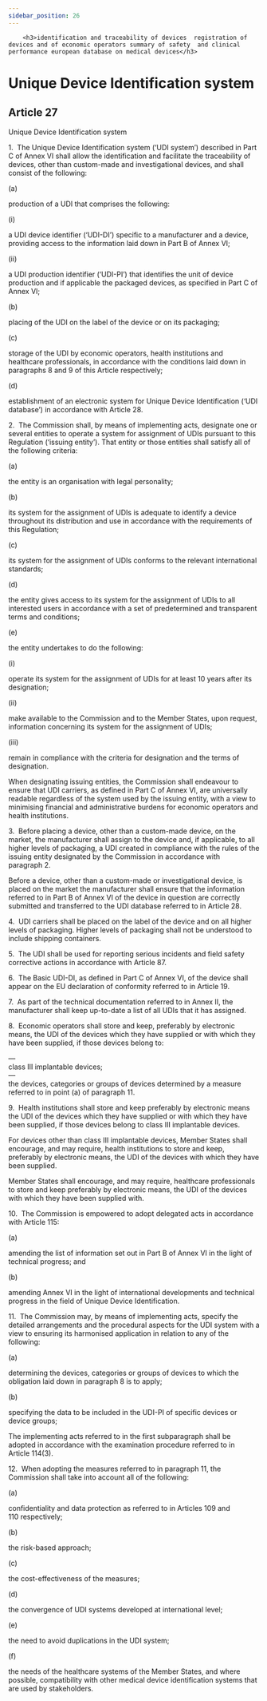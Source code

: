 ```yaml
---
sidebar_position: 26
---
```

        <h3>identification and traceability of devices  registration of devices and of economic operators summary of safety  and clinical performance european database on medical devices</h3>
<h1>Unique Device Identification system</h1>
<h2>Article 27</h2>
   <p class="stitle-article-norm">Unique Device Identification system</p>
   <p class="norm">1.&nbsp;&nbsp;The Unique Device Identification system
 (‘UDI system’) described in Part C of Annex&nbsp;VI shall allow the 
identification and facilitate the traceability of devices, other than 
custom-made and investigational devices, and shall consist of the 
following:</p>
   <div class="grid-container grid-list">
      <div class="list grid-list-column-1">
         <span>(a)&nbsp;</span>
      </div>
      <div class="grid-list-column-2">
         <p class="norm">production of a UDI that comprises the following:</p>
         <div class="grid-container grid-list">
            <div class="list grid-list-column-1">
               <span>(i)&nbsp;</span>
            </div>
            <div class="grid-list-column-2">
               <p class="norm">a UDI device identifier (‘UDI-DI’) 
specific to a manufacturer and a device, providing access to the 
information laid down in Part B of Annex&nbsp;VI;</p>
            </div>
         </div>
         <div class="grid-container grid-list">
            <div class="list grid-list-column-1">
               <span>(ii)&nbsp;</span>
            </div>
            <div class="grid-list-column-2">
               <p class="norm">a UDI production identifier (‘UDI-PI’) 
that identifies the unit of device production and if applicable the 
packaged devices, as specified in Part&nbsp;C of Annex&nbsp;VI;</p>
            </div>
         </div>
      </div>
   </div>
   <div class="grid-container grid-list">
      <div class="list grid-list-column-1">
         <span>(b)&nbsp;</span>
      </div>
      <div class="grid-list-column-2">
         <p class="norm">placing of the UDI on the label of the device or on its packaging;</p>
      </div>
   </div>
   <div class="grid-container grid-list">
      <div class="list grid-list-column-1">
         <span>(c)&nbsp;</span>
      </div>
      <div class="grid-list-column-2">
         <p class="norm">storage of the UDI by economic operators, 
health institutions and healthcare professionals, in accordance with the
 conditions laid down in paragraphs 8 and 9 of this 
Article&nbsp;respectively;</p>
      </div>
   </div>
   <div class="grid-container grid-list">
      <div class="list grid-list-column-1">
         <span>(d)&nbsp;</span>
      </div>
      <div class="grid-list-column-2">
         <p class="norm">establishment of an electronic system for Unique Device Identification&nbsp;(‘UDI database’) in accordance with Article&nbsp;28.</p>
      </div>
   </div>
   <p class="norm">2.&nbsp;&nbsp;The Commission shall, by means of 
implementing acts, designate one or several entities to operate a system
 for assignment of UDIs pursuant to this Regulation (‘issuing entity’). 
That entity or those entities shall satisfy all of the following 
criteria:</p>
   <div class="grid-container grid-list">
      <div class="list grid-list-column-1">
         <span>(a)&nbsp;</span>
      </div>
      <div class="grid-list-column-2">
         <p class="norm">the entity is an organisation with legal personality;</p>
      </div>
   </div>
   <div class="grid-container grid-list">
      <div class="list grid-list-column-1">
         <span>(b)&nbsp;</span>
      </div>
      <div class="grid-list-column-2">
         <p class="norm">its system for the assignment of UDIs is 
adequate to identify a device throughout its distribution and use in 
accordance with the requirements of this Regulation;</p>
      </div>
   </div>
   <div class="grid-container grid-list">
      <div class="list grid-list-column-1">
         <span>(c)&nbsp;</span>
      </div>
      <div class="grid-list-column-2">
         <p class="norm">its system for the assignment of UDIs conforms to the relevant international standards;</p>
      </div>
   </div>
   <div class="grid-container grid-list">
      <div class="list grid-list-column-1">
         <span>(d)&nbsp;</span>
      </div>
      <div class="grid-list-column-2">
         <p class="norm">the entity gives access to its system for the 
assignment of UDIs to all interested users in accordance with a set of 
predetermined and transparent terms and conditions;</p>
      </div>
   </div>
   <div class="grid-container grid-list">
      <div class="list grid-list-column-1">
         <span>(e)&nbsp;</span>
      </div>
      <div class="grid-list-column-2">
         <p class="norm">the entity undertakes to do the following:</p>
         <div class="grid-container grid-list">
            <div class="list grid-list-column-1">
               <span>(i)&nbsp;</span>
            </div>
            <div class="grid-list-column-2">
               <p class="norm">operate its system for the assignment of UDIs for at least 10 years after its designation;</p>
            </div>
         </div>
         <div class="grid-container grid-list">
            <div class="list grid-list-column-1">
               <span>(ii)&nbsp;</span>
            </div>
            <div class="grid-list-column-2">
               <p class="norm">make available to the Commission and to 
the Member&nbsp;States, upon request, information concerning its system 
for the assignment of UDIs;</p>
            </div>
         </div>
         <div class="grid-container grid-list">
            <div class="list grid-list-column-1">
               <span>(iii)&nbsp;</span>
            </div>
            <div class="grid-list-column-2">
               <p class="norm">remain in compliance with the criteria for designation and the terms of designation.</p>
            </div>
         </div>
      </div>
   </div>
   <p class="norm">When designating issuing entities, the Commission 
shall endeavour to ensure that UDI&nbsp;carriers, as defined in Part C 
of Annex&nbsp;VI, are universally readable regardless of the system used
 by the issuing entity, with a view to minimising financial and 
administrative burdens for economic operators and health institutions.</p>
   <p class="norm">3.&nbsp;&nbsp;Before placing a device, other than a 
custom-made device, on the market, the manufacturer shall assign to the 
device and, if applicable, to all higher levels of packaging, a UDI 
created in compliance with the rules of the issuing entity designated by
 the Commission in accordance with paragraph&nbsp;2.</p>
   <p class="norm">Before a device, other than a custom-made or 
investigational device, is placed on the market the manufacturer shall 
ensure that the information referred to in Part B of Annex&nbsp;VI of 
the device in question are correctly submitted and transferred to the 
UDI database referred to in Article&nbsp;28.</p>
   <p class="norm">4.&nbsp;&nbsp;UDI carriers shall be placed on the 
label of the device and on all higher levels of packaging. Higher levels
 of packaging shall not be understood to include shipping containers.</p>
   <p class="norm">5.&nbsp;&nbsp;The UDI shall be used for reporting 
serious incidents and field safety corrective actions in accordance with
 Article&nbsp;87.</p>
   <p class="norm">6.&nbsp;&nbsp;The Basic UDI-DI, as defined in Part C 
of Annex&nbsp;VI, of the device shall appear on the EU&nbsp;declaration 
of conformity referred to in Article&nbsp;19.</p>
   <p class="norm">7.&nbsp;&nbsp;As part of the technical documentation 
referred to in Annex&nbsp;II, the manufacturer shall keep up-to-date a 
list of all UDIs that it has assigned.</p>
   <p class="norm">8.&nbsp;&nbsp;Economic operators shall store and 
keep, preferably by electronic means, the UDI of the devices which they 
have supplied or with which they have been supplied, if those devices 
belong to:</p>
   <div class="grid-container grid-list">
      <div class="list grid-list-column-1">
         <span>—&nbsp;</span>
      </div>
      <div class="grid-list-column-2">
         <div class="list">class III implantable devices;</div>
      </div>
   </div>
   <div class="grid-container grid-list">
      <div class="list grid-list-column-1">
         <span>—&nbsp;</span>
      </div>
      <div class="grid-list-column-2">
         <div class="list">the devices, categories or groups of devices determined by a measure referred to in point&nbsp;(a) of paragraph&nbsp;11.</div>
      </div>
   </div>
   <p class="norm">9.&nbsp;&nbsp;Health institutions shall store and 
keep preferably by electronic means the UDI of the devices which they 
have supplied or with which they have been supplied, if those devices 
belong to class III implantable devices.</p>
   <p class="norm">For devices other than class III implantable devices,
 Member&nbsp;States shall encourage, and may require, health 
institutions to store and keep, preferably by electronic means, the UDI 
of the devices with which they have been supplied.</p>
   <p class="norm">Member&nbsp;States shall encourage, and may require, 
healthcare professionals to store and keep preferably by electronic 
means, the UDI of the devices with which they have been supplied with.</p>
   <p class="norm">10.&nbsp;&nbsp;The Commission is empowered to adopt delegated acts in accordance with Article&nbsp;115:</p>
   <div class="grid-container grid-list">
      <div class="list grid-list-column-1">
         <span>(a)&nbsp;</span>
      </div>
      <div class="grid-list-column-2">
         <p class="norm">amending the list of information set out in Part B of Annex&nbsp;VI in the light of technical progress; and</p>
      </div>
   </div>
   <div class="grid-container grid-list">
      <div class="list grid-list-column-1">
         <span>(b)&nbsp;</span>
      </div>
      <div class="grid-list-column-2">
         <p class="norm">amending Annex&nbsp;VI in the light of 
international developments and technical progress in the field of Unique
 Device Identification.</p>
      </div>
   </div>
   <p class="norm">11.&nbsp;&nbsp;The Commission may, by means of 
implementing acts, specify the detailed arrangements and the procedural 
aspects for the UDI system with a view to ensuring its harmonised 
application in relation to any of the following:</p>
   <div class="grid-container grid-list">
      <div class="list grid-list-column-1">
         <span>(a)&nbsp;</span>
      </div>
      <div class="grid-list-column-2">
         <p class="norm">determining the devices, categories or groups of devices to which the obligation laid down in paragraph&nbsp;8 is to apply;</p>
      </div>
   </div>
   <div class="grid-container grid-list">
      <div class="list grid-list-column-1">
         <span>(b)&nbsp;</span>
      </div>
      <div class="grid-list-column-2">
         <p class="norm">specifying the data to be included in the UDI-PI of specific devices or device groups;</p>
      </div>
   </div>
   <p class="norm">The implementing acts referred to in the first 
subparagraph&nbsp;shall be adopted in accordance with the examination 
procedure referred to in Article&nbsp;114(3).</p>
   <p class="norm">12.&nbsp;&nbsp;When adopting the measures referred to
 in paragraph&nbsp;11, the Commission shall take into account all of the
 following:</p>
   <div class="grid-container grid-list">
      <div class="list grid-list-column-1">
         <span>(a)&nbsp;</span>
      </div>
      <div class="grid-list-column-2">
         <p class="norm">confidentiality and data protection as referred to in Articles&nbsp;109 and 110&nbsp;respectively;</p>
      </div>
   </div>
   <div class="grid-container grid-list">
      <div class="list grid-list-column-1">
         <span>(b)&nbsp;</span>
      </div>
      <div class="grid-list-column-2">
         <p class="norm">the risk-based approach;</p>
      </div>
   </div>
   <div class="grid-container grid-list">
      <div class="list grid-list-column-1">
         <span>(c)&nbsp;</span>
      </div>
      <div class="grid-list-column-2">
         <p class="norm">the cost-effectiveness of the measures;</p>
      </div>
   </div>
   <div class="grid-container grid-list">
      <div class="list grid-list-column-1">
         <span>(d)&nbsp;</span>
      </div>
      <div class="grid-list-column-2">
         <p class="norm">the convergence of UDI systems developed at international level;</p>
      </div>
   </div>
   <div class="grid-container grid-list">
      <div class="list grid-list-column-1">
         <span>(e)&nbsp;</span>
      </div>
      <div class="grid-list-column-2">
         <p class="norm">the need to avoid duplications in the UDI system;</p>
      </div>
   </div>
   <div class="grid-container grid-list">
      <div class="list grid-list-column-1">
         <span>(f)&nbsp;</span>
      </div>
      <div class="grid-list-column-2">
         <p class="norm">the needs of the healthcare systems of the 
Member&nbsp;States, and where possible, compatibility with other medical
 device identification systems that are used by stakeholders.</p>
      </div>
   </div>